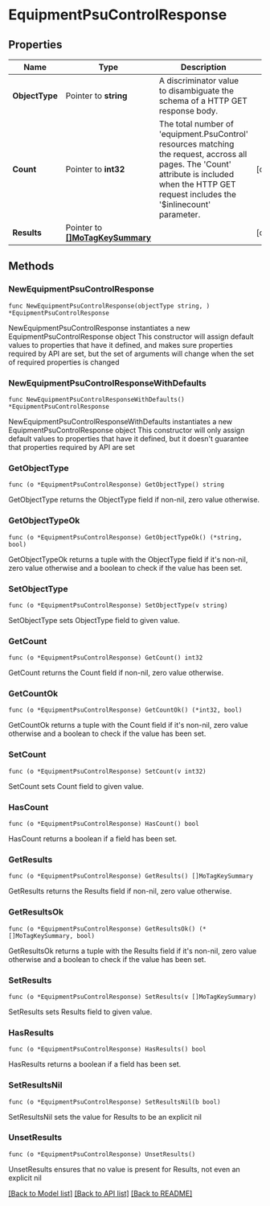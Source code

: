 # EquipmentPsuControlResponse

## Properties

Name | Type | Description | Notes
------------ | ------------- | ------------- | -------------
**ObjectType** | Pointer to **string** | A discriminator value to disambiguate the schema of a HTTP GET response body. | 
**Count** | Pointer to **int32** | The total number of &#39;equipment.PsuControl&#39; resources matching the request, accross all pages. The &#39;Count&#39; attribute is included when the HTTP GET request includes the &#39;$inlinecount&#39; parameter. | [optional] 
**Results** | Pointer to [**[]MoTagKeySummary**](MoTagKeySummary.md) |  | [optional] 

## Methods

### NewEquipmentPsuControlResponse

`func NewEquipmentPsuControlResponse(objectType string, ) *EquipmentPsuControlResponse`

NewEquipmentPsuControlResponse instantiates a new EquipmentPsuControlResponse object
This constructor will assign default values to properties that have it defined,
and makes sure properties required by API are set, but the set of arguments
will change when the set of required properties is changed

### NewEquipmentPsuControlResponseWithDefaults

`func NewEquipmentPsuControlResponseWithDefaults() *EquipmentPsuControlResponse`

NewEquipmentPsuControlResponseWithDefaults instantiates a new EquipmentPsuControlResponse object
This constructor will only assign default values to properties that have it defined,
but it doesn't guarantee that properties required by API are set

### GetObjectType

`func (o *EquipmentPsuControlResponse) GetObjectType() string`

GetObjectType returns the ObjectType field if non-nil, zero value otherwise.

### GetObjectTypeOk

`func (o *EquipmentPsuControlResponse) GetObjectTypeOk() (*string, bool)`

GetObjectTypeOk returns a tuple with the ObjectType field if it's non-nil, zero value otherwise
and a boolean to check if the value has been set.

### SetObjectType

`func (o *EquipmentPsuControlResponse) SetObjectType(v string)`

SetObjectType sets ObjectType field to given value.


### GetCount

`func (o *EquipmentPsuControlResponse) GetCount() int32`

GetCount returns the Count field if non-nil, zero value otherwise.

### GetCountOk

`func (o *EquipmentPsuControlResponse) GetCountOk() (*int32, bool)`

GetCountOk returns a tuple with the Count field if it's non-nil, zero value otherwise
and a boolean to check if the value has been set.

### SetCount

`func (o *EquipmentPsuControlResponse) SetCount(v int32)`

SetCount sets Count field to given value.

### HasCount

`func (o *EquipmentPsuControlResponse) HasCount() bool`

HasCount returns a boolean if a field has been set.

### GetResults

`func (o *EquipmentPsuControlResponse) GetResults() []MoTagKeySummary`

GetResults returns the Results field if non-nil, zero value otherwise.

### GetResultsOk

`func (o *EquipmentPsuControlResponse) GetResultsOk() (*[]MoTagKeySummary, bool)`

GetResultsOk returns a tuple with the Results field if it's non-nil, zero value otherwise
and a boolean to check if the value has been set.

### SetResults

`func (o *EquipmentPsuControlResponse) SetResults(v []MoTagKeySummary)`

SetResults sets Results field to given value.

### HasResults

`func (o *EquipmentPsuControlResponse) HasResults() bool`

HasResults returns a boolean if a field has been set.

### SetResultsNil

`func (o *EquipmentPsuControlResponse) SetResultsNil(b bool)`

 SetResultsNil sets the value for Results to be an explicit nil

### UnsetResults
`func (o *EquipmentPsuControlResponse) UnsetResults()`

UnsetResults ensures that no value is present for Results, not even an explicit nil

[[Back to Model list]](../README.md#documentation-for-models) [[Back to API list]](../README.md#documentation-for-api-endpoints) [[Back to README]](../README.md)


